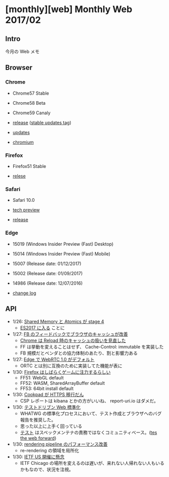 # [monthly][web] Monthly Web 2017/02

## Intro

今月の Web メモ

## Browser

### Chrome

- Chrome57 Stable
- Chrome58 Beta
- Chrome59 Canaly

- [release](https://chromereleases.googleblog.com/) ([stable updates tag](https://chromereleases.googleblog.com/search/label/Stable%20updates))
- [updates](https://developers.google.com/web/updates/)
- [chromium](https://www.chromium.org/developers/calendar)


### Firefox

- Firefox51 Stable



- [relese](https://www.mozilla.org/en-US/firefox/releases/)


### Safari

- Safari 10.0


- [tech preview](https://developer.apple.com/safari/technology-preview/release-notes/)
- [release](https://developer.apple.com/library/content/releasenotes/General/WhatsNewInSafari/Introduction/Introduction.html)


### Edge

- 15019 (Windows Insider Preview (Fast) Desktop)
- 15014 (Windows Insider Preview (Fast) Mobile)
- 15007 (Release date: 01/12/2017)
- 15002 (Release date: 01/09/2017)
- 14986 (Release date: 12/07/2016)

- [change log](https://developer.microsoft.com/en-us/microsoft-edge/platform/changelog/)


## API

- 1/26: [Shared Memory と Atomics が stage 4](http://www.2ality.com/2017/01/shared-array-buffer.html)
  - [ES2017 に入る](http://www.2ality.com/2016/02/ecmascript-2017.html) ことに
- 1/27: [FB のフィードバックでブラウザのキャッシュが改善](https://code.facebook.com/posts/557147474482256)
  - [Chrome は Reload 時のキャッシュの扱いを見直した](https://blog.chromium.org/2017/01/reload-reloaded-faster-and-leaner-page_26.html)
  - FF は挙動を変えることはせず、 Cache-Control: immutable を実装した
  - FB 規模だとベンダとの協力体制のあたり、割と影響力ある
- 1/27: [Edge で WebRTC 1.0 がデフォルト](https://developer.microsoft.com/en-us/microsoft-edge/platform/changelog/desktop/15019/)
  - ORTC とは別に互換のために実装してた機能が表に
- 1/30: [Firefox はしばらくゲームに注力するらしい](http://rockridge.hatenablog.com/entry/2017/01/30/004857)
  - FF51: WebGL default
  - FF52: WASM, SharedArrayBuffer default
  - FF53: 64bit install default
- 1/30: [Cookpad が HTTPS 移行だん](https://speakerdeck.com/kanny/cookpad-dot-com-quan-https-hua-falsegui-ji)
  - CSP レポートは kibana とかの方がいいね、 report-uri.io はダメだ。
- 1/30: [テストドリブン Web 標準化](https://blog.whatwg.org/improving-interoperability)
  - WHATWG の標準化プロセスにおいて、テスト作成とブラウザへのバグ報告を推奨した。
  - 思った以上に上手く回っている
  - [テスト](https://github.com/w3c/web-platform-tests/pull/4611) はスペックメンテナの責務ではなくコミュニティベース。([tes the web forward](http://testthewebforward.org/))
- 1/30: [rendering pipeline のパフォーマンス改善](https://blog.chromium.org/2017/01/performance-improvements-in-chromes.html)
  - re-rendering の領域を局所化
- 1/30: [IETF US 開催に懸念](https://www.ietf.org/blog/2017/01/barriers-to-entry/)
  - IETF Chicago の場所を変えるのは遅いが、来れない人帰れない人もいるかもなので、状況を注視。
